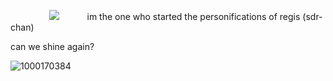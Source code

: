 ⠀⠀⠀⠀⠀⠀![](https://komarev.com/ghpvc/?username=elanourr&color=ff4787&label=꒰⠀⠀patients⠀&abbreviated=true)⠀⠀⠀⠀ im the one who started the personifications of regis (sdr-chan)
    <div class="typewriter">
      <span>can we shine again?</span>
    </div>

![1000170384](https://github.com/user-attachments/assets/380e4028-ac28-4c2b-b48d-34c8597921bc)
